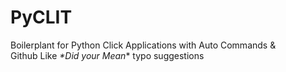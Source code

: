 # PyCLIT
Boilerplant for Python Click Applications with Auto Commands & <br>  Github Like *\*Did your Mean*\* typo suggestions
